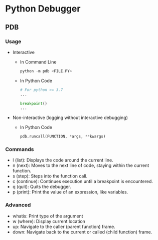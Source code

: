 # Python Debugger

## PDB

### Usage

- Interactive

  - In Command Line

    ```python
    python -m pdb <FILE.PY>
    ```

  - In Python Code

    ```python
    # For python >= 3.7
    ...

    breakpoint()
    ...
    ```

- Non-interactive (logging without interactive debugging)

  - In Python Code

    ```python
    pdb.runcall(FUNCTION, *args, **kwargs)

    ```

### Commands

- l (list): Displays the code around the current line.
- n (next): Moves to the next line of code, staying within the current function.
- s (step): Steps into the function call.
- c (continue): Continues execution until a breakpoint is encountered.
- q (quit): Quits the debugger.
- p (print): Print the value of an expression, like variables.

### Advanced

- whatis: Print type of the argument
- w (where): Display current location
- up: Navigate to the caller (parent function) frame.
- down: Navigate back to the current or called (child function) frame.
